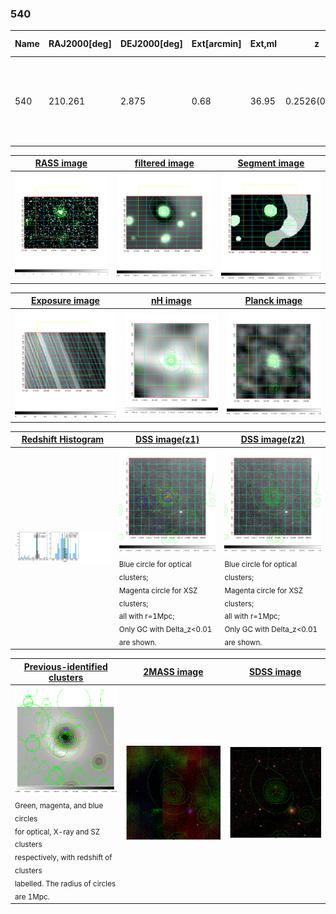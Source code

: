 <div STYLE="page-break-after: always;"></div>

### 540

|Name|RAJ2000[deg]|DEJ2000[deg] |Ext[arcmin]| Ext,ml | z | z_src| C|GC(XSZ,Delta_z<0.01)| GC(OPT,Delta_z<0.01)|GC| R_sig[arcmin] | R500[arcmin] | R500[Mpc]| CRsig[c/s] | CR500[c/s] |L500[1E44 erg/s]|F500[1E-12 erg/s/cm^2]| M500[1E14 Msun]|Tx[keV]|Cnt_sig|Beta|Rc[arcmin]|Comment|Alias|
|---|---|---|---|---|---|------|---|--------|---------|----------|---|---|---|---|---|---|---|---|---|---|---|---|---|---|
|540| 210.261| 2.875| 0.68| 36.95| 0.2526(0.006)| z1, z_xsz| B| F20, MCXC, PSZ2, Tar, XB| A, C, W| A, C, F20, MCXC, N, PSZ2, SPI, Tar, W, XB| 9.775| 6.642| 1.570| 0.609(0.052)| 0.578(0.049)| 22.852(0.678)| 11.747(0.348)| 14.21(0.19)| 11.97(0.10)| 223.2| 0.660(-0.061+0.090)| 1.261(-0.450+0.506)| -| k002|

|[RASS image](../image/540/540_img.pdf)|[filtered image](../image/540/540_fil.pdf)|[Segment image](../image/540/540_seg.pdf)|
|-------------------|--------------------|-------------------|
| <img src="../image/540/540_img.png" width="300">  | <img src="../image/540/540_fil.png" width="300">   | <img src="../image/540/540_seg.png" width="300">  |

|[Exposure image](../image/540/540_mex.pdf)| [nH image](../image/540/540_nh.pdf)| [Planck image](../image/540/540_p.pdf)|
|-------------------|--------------------|-------------------|
|<img src="../image/540/540_mex.png" width="300">   | <img src="../image/540/540_nh.png" width="300">    | <img src="../image/540/540_p.png" width="300"> |

|[Redshift Histogram](../image/540/540_zg.pdf) | [DSS image(z1)](../image/540/540_dss_z1.pdf)      |  [DSS image(z2)](../image/540/540_dss_z2.pdf)    |
|-------------------|--------------------|-------------------|
|<img src="../image/540/540_zg.png" width="300"> |<img src="../image/540/540_dss_z1.png" width="300"> <sub><br>Blue circle for optical clusters; <br>Magenta circle for XSZ clusters; <br>all with r=1Mpc; <br>Only GC with Delta_z<0.01 are shown. </sub>| <img src="../image/540/540_dss_z2.png" width="300"><sub><br>Blue circle for optical clusters; <br>Magenta circle for XSZ clusters; <br>all with r=1Mpc; <br>Only GC with Delta_z<0.01 are shown. </sub> |

|[Previous-identified clusters](../image/540/540_gc.pdf) | [2MASS image](../image/540/540_2mass.pdf)      |[SDSS image](../image/540/540_sdss.pdf)   |
|-------------------|-------------------|-------------------|
|<img src=../image/540/540_gc.png width="300"> <br><sub>Green, magenta, and blue circles <br>for optical, X-ray and SZ clusters <br>respectively, with redshift of clusters <br>labelled. The radius of circles <br>are 1Mpc.</sub>|<img src="../image/540/540_2mass.png" width="300">  | <img src="../image/540/540_sdss.png" width="300">  |




